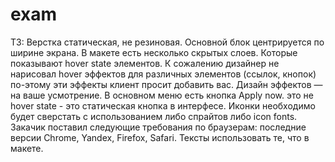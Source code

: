 # exam
ТЗ:
Верстка статическая, не резиновая. Основной блок центрируется по ширине экрана.
В макете есть несколько скрытых слоев. Которые показывают hover state элементов.
К сожалению дизайнер не нарисовал hover эффектов для различных элементов (ссылок, кнопок) по-этому эти эффекты клиент просит добавить вас. Дизайн эффектов — на ваше усмотрение.
В основном меню есть кнопка Apply now. это не hover state - это статическая кнопка в интерфесе.
Иконки необходимо будет сверстать с использованием либо спрайтов либо icon fonts.
Закачик поставил следующие требования по браузерам: последние версии Chrome, Yandex, Firefox, Safari.
Тексты использовать те, что в макете.
